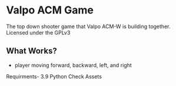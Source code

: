 # Valpo ACM Game
The top down shooter game that Valpo ACM-W is building together. Licensed under the GPLv3

## What Works?
* player moving forward, backward, left, and right

Requirments- 3.9 Python 
Check Assets
